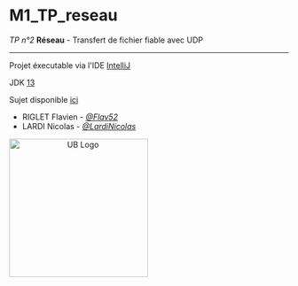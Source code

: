 # M1_TP_reseau
*TP n°2* **Réseau** - Transfert de fichier fiable avec UDP
***
Projet éxecutable via l'IDE [IntelliJ](https://www.jetbrains.com/fr-fr/idea/)

JDK [13](https://www.oracle.com/java/technologies/javase-jdk13-downloads.html)

Sujet disponible [ici](http://ufrsciencestech.u-bourgogne.fr/master1/Reseaux/TP/TP2.pdf)

* RIGLET Flavien - [*@Flav52*](https://github.com/Flav52)
* LARDI Nicolas - [*@LardiNicolas*](https://github.com/LardiNicolas)

<img style="text-align:center" src="https://blog.u-bourgogne.fr/list-maps-fr/wp-content/uploads/sites/56/2016/01/logo-uB-filet.jpg" width="250" alt="UB Logo">
